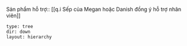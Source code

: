 Sản phẩm hỗ trợ:: [[q.i Sếp của Megan hoặc Danish đồng ý hỗ trợ nhân viên]]

```breadcrumbs
type: tree
dir: down
layout: hierarchy
```